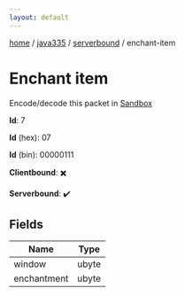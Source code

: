 ```yaml
---
layout: default
---
```


[home](/)  /  [java335](/protocol/java335)  /  [serverbound](/protocol/java335/serverbound)  /  enchant-item

# Enchant item

Encode/decode this packet in [Sandbox](../../../sandbox/java335#Serverbound.EnchantItem)

**Id**: 7

**Id** (hex): 07

**Id** (bin): 00000111

**Clientbound**: ✖️

**Serverbound**: ✔️

## Fields

Name | Type
---|---
window | ubyte
enchantment | ubyte
